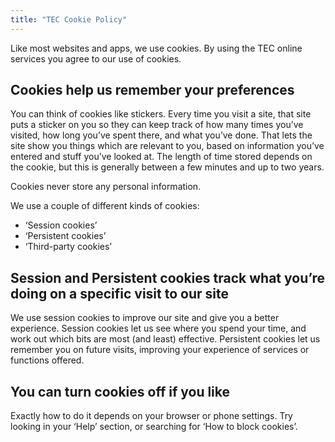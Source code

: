 ```yaml
---
title: "TEC Cookie Policy"
---
```


Like most websites and apps, we use cookies. By using the TEC online services you agree to our use of cookies.

## Cookies help us remember your preferences
You can think of cookies like stickers. Every time you visit a site, that site puts a sticker on you so they can keep track of how many times you’ve visited, how long you’ve spent there, and what you’ve done.
That lets the site show you things which are relevant to you, based on information you’ve entered and stuff you’ve looked at.
The length of time stored depends on the cookie, but this is generally between a few minutes and up to two years.

Cookies never store any personal information.

We use a couple of different kinds of cookies:

* ‘Session cookies’
* ‘Persistent cookies’
* ‘Third-party cookies’

## Session and Persistent cookies track what you’re doing on a specific visit to our site
We use session cookies to improve our site and give you a better experience. Session cookies let us see where you spend your time, and work out which bits are most (and least) effective.
Persistent cookies let us remember you on future visits, improving your experience of services or functions offered.

## You can turn cookies off if you like
Exactly how to do it depends on your browser or phone settings. Try looking in your ‘Help’ section, or searching for ‘How to block cookies’.
